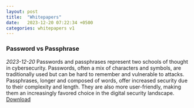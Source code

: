 ```yaml
---
layout: post
title:  "Whitepapers"
date:   2023-12-20 07:22:34 +0500
categories: whitepapers v1
---
```

### Password vs Passphrase ###
*2023-12-20*
Passwords and passphrases represent two schools of thought in cybersecurity.
Passwords, often a mix of characters and symbols, are traditionally used but can be hard to remember and vulnerable to attacks. 
Passphrases, longer and composed of words, offer increased security due to their complexity and length. They are also more user-friendly, making them an increasingly favored choice in the digital security landscape. 
[Download]({{site.url}}/{{site.baseurl}}/assets/whitepapers/password_vs_passphrase.pdf)


